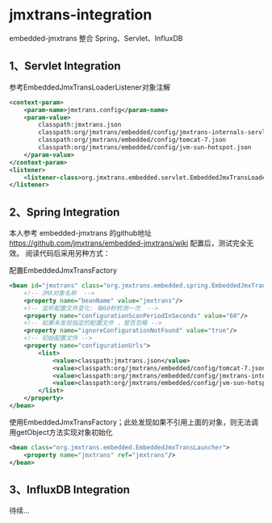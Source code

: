# jmxtrans-integration

embedded-jmxtrans 整合  Spring、Servlet、InfluxDB

## 1、Servlet Integration

参考EmbeddedJmxTransLoaderListener对象注解
```xml
<context-param>
	<param-name>jmxtrans.config</param-name>
	<param-value>
		classpath:jmxtrans.json
		classpath:org/jmxtrans/embedded/config/jmxtrans-internals-servlet-container.json
		classpath:org/jmxtrans/embedded/config/tomcat-7.json
		classpath:org/jmxtrans/embedded/config/jvm-sun-hotspot.json
	</param-value>
</context-param>
<listener>
	<listener-class>org.jmxtrans.embedded.servlet.EmbeddedJmxTransLoaderListener</listener-class>
</listener>
```
## 2、Spring Integration

本人参考 embedded-jmxtrans 的github地址 https://github.com/jmxtrans/embedded-jmxtrans/wiki 配置后，测试完全无效。
阅读代码后采用另种方式：

配置EmbeddedJmxTransFactory
```xml
<bean id="jmxtrans" class="org.jmxtrans.embedded.spring.EmbeddedJmxTransFactory" destroy-method="destroy" scope="singleton">
	<!-- JMX对象名称  -->
	<property name="beanName" value="jmxtrans"/>
	<!-- 监听配置文件变化: 每60秒检测一次  -->
	<property name="configurationScanPeriodInSeconds" value="60"/>
	<!-- 如果未发现指定的配置文件 ，是否忽略 -->
	<property name="ignoreConfigurationNotFound" value="true"/>
	<!-- 初始配置文件 -->
	<property name="configurationUrls">
		<list>
         	<value>classpath:jmxtrans.json</value>  
         	<value>classpath:org/jmxtrans/embedded/config/tomcat-7.json</value>
         	<value>classpath:org/jmxtrans/embedded/config/jmxtrans-internals.json</value> 
         	<value>classpath:org/jmxtrans/embedded/config/jvm-sun-hotspot.json</value>
     	</list>
	</property>
</bean>
```
使用EmbeddedJmxTransFactory；此处发现如果不引用上面的对象，则无法调用getObject方法实现对象初始化
```xml
<bean class="org.jmxtrans.embedded.EmbeddedJmxTransLauncher">
	<property name="jmxtrans" ref="jmxtrans"/>
</bean>
```

## 3、InfluxDB Integration

待续...
